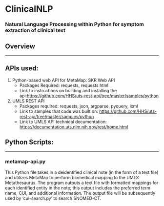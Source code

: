 # ClinicalNLP
### Natural Language Processing within Python for symptom extraction of clinical text


## Overview
---

## APIs used:  
1.	Python-based web API for MetaMap: SKR Web API 
      -  Packages Required: requests, requests html
      - Link to instructions on building and installing the api:https://github.com/HHS/uts-rest-api/tree/master/samples/python 
2.    UMLS REST API 
      - Packages required: requests, json, argparse, pyquery, lxml 
      - Link to samples that code was built on: https://github.com/HHS/uts-rest-api/tree/master/samples/python
      - Link to UMLS API technical documentation: https://documentation.uts.nlm.nih.gov/rest/home.html

## Python Scripts: 
------
### metamap-api.py 
This Python file takes in a deidentified clinical note (in the form of a text file) and utilizes MetaMap to perform biomedical mapping to the UMLS Metathesaurus. The program outputs a text file with formatted mappings for each identified entity in the note; this output includes the preferred term name, CUI, and additional information. The output file will be subsequently used by ‘cui-search.py’ to search SNOMED-CT.






